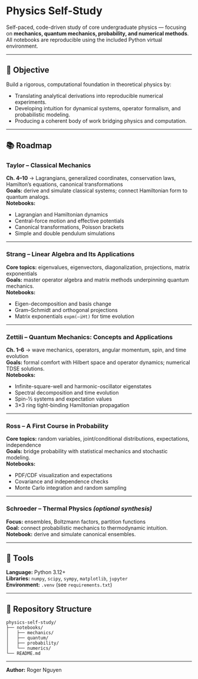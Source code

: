 # Physics Self-Study

Self-paced, code-driven study of core undergraduate physics — focusing on **mechanics, quantum mechanics, probability, and numerical methods**.  
All notebooks are reproducible using the included Python virtual environment.

---

## 🎯 Objective

Build a rigorous, computational foundation in theoretical physics by:
- Translating analytical derivations into reproducible numerical experiments.  
- Developing intuition for dynamical systems, operator formalism, and probabilistic modeling.  
- Producing a coherent body of work bridging physics and computation.

---

## 📚 Roadmap

### **Taylor – Classical Mechanics**
**Ch. 4–10** → Lagrangians, generalized coordinates, conservation laws, Hamilton’s equations, canonical transformations  
**Goals:** derive and simulate classical systems; connect Hamiltonian form to quantum analogs.  
**Notebooks:**
- Lagrangian and Hamiltonian dynamics  
- Central-force motion and effective potentials  
- Canonical transformations, Poisson brackets  
- Simple and double pendulum simulations  

---

### **Strang – Linear Algebra and Its Applications**
**Core topics:** eigenvalues, eigenvectors, diagonalization, projections, matrix exponentials  
**Goals:** master operator algebra and matrix methods underpinning quantum mechanics.  
**Notebooks:**
- Eigen-decomposition and basis change  
- Gram–Schmidt and orthogonal projections  
- Matrix exponentials `expm(–iHt)` for time evolution  

---

### **Zettili – Quantum Mechanics: Concepts and Applications**
**Ch. 1–6** → wave mechanics, operators, angular momentum, spin, and time evolution  
**Goals:** formal comfort with Hilbert space and operator dynamics; numerical TDSE solutions.  
**Notebooks:**
- Infinite-square-well and harmonic-oscillator eigenstates  
- Spectral decomposition and time evolution  
- Spin-½ systems and expectation values  
- 3×3 ring tight-binding Hamiltonian propagation  

---

### **Ross – A First Course in Probability**
**Core topics:** random variables, joint/conditional distributions, expectations, independence  
**Goals:** bridge probability with statistical mechanics and stochastic modeling.  
**Notebooks:**
- PDF/CDF visualization and expectations  
- Covariance and independence checks  
- Monte Carlo integration and random sampling  

---

### **Schroeder – Thermal Physics** *(optional synthesis)*
**Focus:** ensembles, Boltzmann factors, partition functions  
**Goal:** connect probabilistic mechanics to thermodynamic intuition.  
**Notebook:** derive and simulate canonical ensembles.

---

## 🧮 Tools

**Language:** Python 3.12+  
**Libraries:** `numpy`, `scipy`, `sympy`, `matplotlib`, `jupyter`  
**Environment:** `.venv` (see `requirements.txt`)

---

## 📁 Repository Structure
```
physics-self-study/
├── notebooks/
│   ├── mechanics/
│   ├── quantum/
│   ├── probability/
│   └── numerics/
└── README.md
```
---

**Author:** Roger Nguyen  